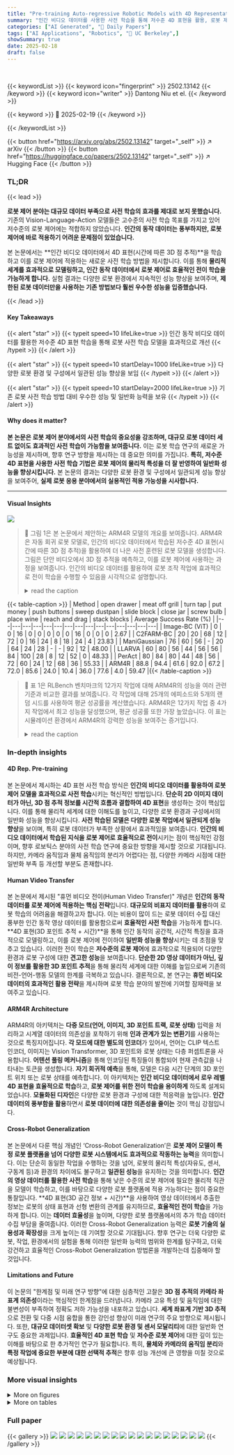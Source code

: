 ```yaml
---
title: "Pre-training Auto-regressive Robotic Models with 4D Representations"
summary: "인간 비디오 데이터를 사용한 사전 학습을 통해 저수준 4D 표현을 활용, 로봇 제어 성능을 크게 향상시킨 ARM4R 모델 제시!"
categories: ["AI Generated", "🤗 Daily Papers"]
tags: ["AI Applications", "Robotics", "🏢 UC Berkeley",]
showSummary: true
date: 2025-02-18
draft: false
---
```


<br>

{{< keywordList >}}
{{< keyword icon="fingerprint" >}} 2502.13142 {{< /keyword >}}
{{< keyword icon="writer" >}} Dantong Niu et el. {{< /keyword >}}
 
{{< keyword >}} 🤗 2025-02-19 {{< /keyword >}}
 
{{< /keywordList >}}

{{< button href="https://arxiv.org/abs/2502.13142" target="_self" >}}
↗ arXiv
{{< /button >}}
{{< button href="https://huggingface.co/papers/2502.13142" target="_self" >}}
↗ Hugging Face
{{< /button >}}




### TL;DR


{{< lead >}}

**로봇 제어 분야는 대규모 데이터 부족으로 사전 학습의 효과를 제대로 보지 못했습니다.** 기존의 Vision-Language-Action 모델들은 고수준의 사전 학습 목표를 가지고 있어 저수준의 로봇 제어에는 적합하지 않았습니다.  **인간의 동작 데이터는 풍부하지만, 로봇 제어에 바로 적용하기 어려운 문제점이 있었습니다.**



본 논문에서는 **인간 비디오 데이터에서 4D 표현(시간에 따른 3D 점 추적)**을 학습하고 이를 로봇 제어에 적용하는 새로운 사전 학습 방법을 제시합니다. 이를 통해 **물리적 세계를 효과적으로 모델링하고, 인간 동작 데이터에서 로봇 제어로 효율적인 전이 학습을 가능하게 합니다.**  실험 결과는 다양한 로봇 환경에서 지속적인 성능 향상을 보여주며, **제한된 로봇 데이터만을 사용하는 기존 방법보다 훨씬 우수한 성능을 입증했습니다.**

{{< /lead >}}


#### Key Takeaways

{{< alert "star" >}}
{{< typeit speed=10 lifeLike=true >}} 인간 동작 비디오 데이터를 활용한 저수준 4D 표현 학습을 통해 로봇 사전 학습 모델을 효과적으로 개선 {{< /typeit >}}
{{< /alert >}}

{{< alert "star" >}}
{{< typeit speed=10 startDelay=1000 lifeLike=true >}} 다양한 로봇 환경 및 구성에서 일관된 성능 향상을 보임 {{< /typeit >}}
{{< /alert >}}

{{< alert "star" >}}
{{< typeit speed=10 startDelay=2000 lifeLike=true >}} 기존 로봇 사전 학습 방법 대비 우수한 성능 및 일반화 능력을 보유 {{< /typeit >}}
{{< /alert >}}

#### Why does it matter?
**본 논문은 로봇 제어 분야에서의 사전 학습의 중요성을 강조하며, 대규모 로봇 데이터 세트 없이도 효과적인 사전 학습이 가능함을 보여줍니다.**  이는 로봇 학습 연구의 새로운 가능성을 제시하며, 향후 연구 방향을 제시하는 데 중요한 의미를 가집니다. **특히, 저수준 4D 표현을 사용한 사전 학습 기법은 로봇 제어의 물리적 특성을 더 잘 반영하여 일반화 성능을 향상시킵니다.**  본 논문의 결과는 다양한 로봇 환경 및 구성에서 일관되게 성능 향상을 보여주어, **실제 로봇 응용 분야에서의 실용적인 적용 가능성을 시사합니다.**

------
#### Visual Insights



![](https://arxiv.org/html/2502.13142/x1.png)

> 🔼 그림 1은 본 논문에서 제안하는 ARM4R 모델의 개요를 보여줍니다. ARM4R은 자동 회귀 로봇 모델로, 인간의 비디오 데이터에서 학습된 저수준 4D 표현(시간에 따른 3D 점 추적)을 활용하여 더 나은 사전 훈련된 로봇 모델을 생성합니다. 그림은 단안 비디오에서 3D 점 추적을 예측하고, 이를 로봇 제어에 사용하는 과정을 보여줍니다.  인간의 비디오 데이터를 활용하여 로봇 조작 작업에 효과적으로 전이 학습을 수행할 수 있음을 시각적으로 설명합니다.
> <details>
> <summary>read the caption</summary>
> Figure 1: Overview of ARM4R. We introduce an Auto-regressive Robotic Model that leverages low-level 4D Representations (3D point tracks across time) learned from human videos to yield a better pre-trained robotic model.
> </details>





{{< table-caption >}}
| Method | open drawer | meat off grill | turn tap | put money | push buttons | sweep dustpan | slide block | close jar | screw bulb | place wine | reach and drag | stack blocks | Average Success Rate (%) |
|---|---|---|---|---|---|---|---|---|---|---|---|---|---|---|
| Image-BC (ViT) | 0 | 0 | 16 | 0 | 0 | 0 | 0 | 0 | 16 | 0 | 0 | 0 | 2.67 |
| C2FARM-BC | 20 | 20 | 68 | 12 | 72 | 0 | 16 | 24 | 8 | 18 | 24 | 4 | 23.83 |
| ManiGaussian | 76 | 60 | 56 | - | 20 | 64 | 24 | 28 | - | - | 92 | 12 | 48.00 |
| LLARVA | 60 | 80 | 56 | 44 | 56 | 56 | 84 | 100 | 28 | 8 | 12 | 52 | 0 | 48.33 |
| PerAct | 80 | 84 | 80 | 44 | 48 | 56 | 72 | 60 | 24 | 12 | 68 | 36 | 55.33 |
| ARM4R | 88.8 | 94.4 | 61.6 | 92.0 | 67.2 | 72.0 | 85.6 | 24.0 | 10.4 | 36.0 | 77.6 | 4.0 | 59.47 |{{< /table-caption >}}

> 🔼 표 1은 RLBench 벤치마크의 12가지 작업에 대해 ARM4R의 성능을 여러 관련 기준과 비교한 결과를 보여줍니다. 각 작업에 대해 25개의 에피소드와 5개의 랜덤 시드를 사용하여 평균 성공률을 계산했습니다. ARM4R은 12가지 작업 중 4가지 작업에서 최고 성능을 달성했으며, 평균 성공률 또한 가장 높았습니다. 이 표는 시뮬레이션 환경에서 ARM4R의 강력한 성능을 보여주는 증거입니다.
> <details>
> <summary>read the caption</summary>
> Table 1: Success rate (%) on RLBench Multi-Task setting. We compare ARM4R’s performance against several related baselines on 12 tasks from the RLBench benchmark. We use 25 episodes per task and 5 random seeds, averaging the results to get the success rate. ARM4R achieves the best performance on 4 of 12 tasks and the best average success rate.
> </details>





### In-depth insights


#### 4D Rep. Pre-training
본 논문에서 제시하는 4D 표현 사전 학습 방식은 **인간의 비디오 데이터를 활용하여 로봇 제어 모델을 효과적으로 사전 학습**시키는 혁신적인 방법입니다.  **단순히 2D 이미지 데이터가 아닌, 3D 점 추적 정보를 시간적 흐름과 결합하여 4D 표현**을 생성하는 것이 핵심입니다.  이를 통해 물리적 세계에 대한 이해도를 높이고, 다양한 로봇 환경과 구성에서의 일반화 성능을 향상시킵니다.  **사전 학습된 모델은 다양한 로봇 작업에서 일관되게 성능 향상**을 보이며, 특히 로봇 데이터가 부족한 상황에서 효과적임을 보여줍니다.  **인간의 비디오 데이터에서 학습된 지식을 로봇 제어로 효율적으로 전이**시키는 점이 핵심적인 강점이며, 향후 로보틱스 분야의 사전 학습 연구에 중요한 방향을 제시할 것으로 기대됩니다.  하지만, 카메라 움직임과 물체 움직임의 분리가 어렵다는 점, 다양한 카메라 시점에 대한 일반화 부족 등 개선할 부분도 존재합니다.

#### Human Video Transfer
본 논문에서 제시된 "휴먼 비디오 전이(Human Video Transfer)" 개념은 **인간의 동작 데이터를 로봇 제어에 적용하는 핵심 전략**입니다.  **대규모의 비표지 데이터를 활용**하여 로봇 학습의 어려움을 해결하고자 합니다.  이는 비용이 많이 드는 로봇 데이터 수집 대신 풍부한 인간 동작 영상 데이터를 활용함으로써 **효율적인 사전 학습**을 가능하게 합니다.  **4D 표현(3D 포인트 추적 + 시간)**을 통해 인간 동작의 공간적, 시간적 특징을 효과적으로 모델링하고, 이를 로봇 제어에 전이하여 **일반화 성능을 향상**시키는 데 초점을 맞추고 있습니다.  이러한 전이 학습은 **저수준의 로봇 제어**에 효과적으로 적용되어 다양한 환경과 로봇 구성에 대한 **견고한 성능**을 보여줍니다.  **단순한 2D 영상 데이터가 아닌, 깊이 정보를 활용한 3D 포인트 추적**을 통해 물리적 세계에 대한 이해를 높임으로써 기존의 비전-언어-행동 모델의 한계를 극복하고 있습니다.  결론적으로,  본 연구는 **휴먼 비디오 데이터의 효과적인 활용 전략**을 제시하며 로봇 학습 분야의 발전에 기여할 잠재력을 보여주고 있습니다.

#### ARM4R Architecture
ARM4R의 아키텍처는 **다중 모드(언어, 이미지, 3D 포인트 트랙, 로봇 상태)** 입력을 처리하고 시계열 데이터의 의존성을 포착하기 위해 **인과 관계가 있는 변환기**를 사용하는 것으로 특징지어집니다.  **각 모드에 대한 별도의 인코더**가 있어서, 언어는 CLIP 텍스트 인코더, 이미지는 Vision Transformer, 3D 포인트와 로봇 상태는 다층 퍼셉트론을 사용합니다.  **어텐션 풀링 메커니즘**을 통해 인코딩된 특징들이 통합되어 현재 관측값을 나타내는 토큰을 생성합니다.  **자기 회귀적 예측**을 통해, 모델은 다음 시간 단계의 3D 포인트 위치 또는 로봇 상태를 예측합니다.  이 아키텍처는 **인간 비디오 데이터에서 로우 레벨 4D 표현을 효율적으로 학습**하고, **로봇 제어를 위한 전이 학습을 용이하게** 하도록 설계되었습니다.  **모듈화된 디자인**은 다양한 로봇 환경과 구성에 대한 적응력을 높입니다.  **인간 데이터의 풍부함을 활용**하면서 **로봇 데이터에 대한 의존성을 줄이는** 것이 핵심 강점입니다.

#### Cross-Robot Generalization
본 논문에서 다룬 핵심 개념인 ‘Cross-Robot Generalization’은 **로봇 제어 모델이 특정 로봇 플랫폼을 넘어 다양한 로봇 시스템에서도 효과적으로 작동하는 능력**을 의미합니다.  이는 단순히 동일한 작업을 수행하는 것을 넘어, 로봇의 물리적 특성(자유도, 센서, 구동계 등)과 환경의 차이에도 불구하고 **일관된 성능**을 유지하는 것을 의미합니다.  **인간의 영상 데이터를 활용한 사전 학습**을 통해 낮은 수준의 로봇 제어에 필요한 물리적 직관을 모델이 학습하고, 이를 바탕으로 다양한 로봇 플랫폼에 적용 가능하다는 점이 중요한 통찰입니다.  **4D 표현(3D 공간 정보 + 시간)**을 사용하여 영상 데이터에서 추출한 정보는 로봇의 상태 표현과 선형 변환의 관계를 유지하므로, **효율적인 전이 학습**을 가능하게 합니다.  이는 **데이터 효율성**을 높이며, 다양한 로봇 플랫폼에서의 추가 학습 데이터 수집 부담을 줄여줍니다.  이러한 Cross-Robot Generalization 능력은 **로봇 기술의 실용성과 확장성**을 크게 높이는 데 기여할 것으로 기대됩니다.  향후 연구는 더욱 다양한 로봇, 작업, 환경에서의 실험을 통해 이러한 일반화 능력의 범위와 한계를 탐구하고, 더욱 강건하고 효율적인 Cross-Robot Generalization 방법론을 개발하는데 집중해야 할 것입니다. 

#### Limitations and Future
이 논문의 "한계점 및 미래 연구 방향"에 대한 심층적인 고찰은 **3D 점 추적의 카메라 좌표계 의존성**이라는 핵심적인 한계점을 드러냅니다.  카메라 고유 특성 및 움직임에 대한 불변성이 부족하여 정확도 저하 가능성을 내포하고 있습니다.  **세계 좌표계 기반 3D 추적**으로 전환 및 다중 시점 융합을 통한 강인성 향상이 미래 연구의 주요 방향으로 제시됩니다.  또한, **대규모 데이터셋 확보** 및 **다양한 로봇 환경 및 센서 모달리티**에 대한 일반화 연구도 중요한 과제입니다.  **효율적인 4D 표현 학습** 및 **저수준 로봇 제어**에 대한 깊이 있는 이해를 바탕으로 한 추가적인 연구가 필요합니다. 특히, **물체와 카메라의 움직임 분리**와 **특정 작업에 중요한 부분에 대한 선택적 추적**은 향후 성능 개선에 큰 영향을 미칠 것으로 예상됩니다.


### More visual insights

<details>
<summary>More on figures
</summary>


![](https://arxiv.org/html/2502.13142/x2.png)

> 🔼 그림 2는 ARM4R 모델의 세 가지 훈련 단계를 보여줍니다. 위쪽 회색 상자는 3D 점을 시간에 따라 예측하여 전체 장면에 대한 4D 표현을 학습하는 첫 두 단계에 초점을 맞춥니다. 1단계에서는 대규모 자기중심적 인간 데이터셋(Epic-Kitchens100)을 사용하여 사전 훈련하고, 2단계에서는 로봇 장면의 더 작은 데이터셋(1~2K 데모)을 사용하여 미세 조정하여 로봇 장면과 카메라에 맞게 점 추적을 조정합니다. 아래쪽 회색 상자는 최종적으로 3D 점이 아닌 로봇 고유수용성 상태를 예측하도록 모델을 미세 조정하여 로봇 제어를 가능하게 합니다.
> <details>
> <summary>read the caption</summary>
> Figure 2:  ARM4R is trained in three stages. Top Grey Box: The first two stages focus on learning a scene-wide 4D representation by predicting 3D points across time, where Stage 1 pre-trains on a large egocentric human dataset (Epic-Kitchens100), and Stage 2 fine-tunes on a smaller dataset (1-2K demonstrations) of robotic scenes, adapting the point tracking to robotic scene and camera. Bottom Grey Box: Finally, the model is fine-tuned to predict robot proprioceptive states rather than 3D points to enable robotic control.
> </details>



![](https://arxiv.org/html/2502.13142/x3.png)

> 🔼 그림 3은 ARM4R 모델의 성능에 대한 ablation study 결과를 보여줍니다. 실제 Kinova 로봇 환경에서 세 가지 작업(Pick, Destack, Stack)을 수행하며, 모델 학습 단계(Stage) 중 Stage 1(인간 비디오 사전 학습)과 Stage 2(로봇 비디오 미세 조정)을 제외한 경우의 성능을 비교 분석합니다. 결과는 Stage 1과 Stage 2 모두 모델 성능 향상에 기여하지만, Stage 1의 영향이 Stage 2보다 훨씬 크다는 것을 보여줍니다. 즉, 인간 비디오 데이터를 활용한 사전 학습이 로봇 제어 성능 향상에 중요한 역할을 한다는 것을 시사합니다.
> <details>
> <summary>read the caption</summary>
> Figure 3: Ablation Study for Stages 1 and 2. We train ARM4R on three real tasks in the Kinova setting, ablating Stages 1 and 2. The results indicate that while both stages improve performance, Stage 1 has a more significant impact.
> </details>



![](https://arxiv.org/html/2502.13142/extracted/6193432/Figures/supp_human.png)

> 🔼 그림 4는 ARM4R 모델이 생성한 3D 포인트 추적 결과를 보여줍니다.  Epic-Kitchens 데이터셋(도메인 내)과 Ego-4D 데이터셋(도메인 외)의 무작위로 선택된 영상들을 사용했습니다.  이 그림은 ARM4R 모델이 다양한 유형의 인간 활동 영상에서 3D 포인트들을 정확하게 추적할 수 있음을 시각적으로 보여줍니다.  특히 도메인 내 영상과 도메인 외 영상 모두에서 일관된 성능을 보이는 점에 주목할 필요가 있습니다.  이는 ARM4R 모델의 일반화 능력이 우수함을 보여주는 증거입니다.
> <details>
> <summary>read the caption</summary>
> Figure 4: Visualization of ARM4R’s 3D Point Track results on randomly chosen Epic-Kitchens (in-domain) and Ego-4D (out-of-domain) human videos.
> </details>



![](https://arxiv.org/html/2502.13142/extracted/6193432/Figures/supp_robot.png)

> 🔼 그림 5는 ARM4R 모델이 생성한 3D 포인트 트랙 결과를 보여줍니다.  Kinova 로봇 비디오(도메인 내)와 Open X-Embodiment 로봇 비디오(도메인 외)에서 무작위로 선택된 비디오에 대한 결과가 포함되어 있습니다.  이 그림을 통해 ARM4R 모델이 다양한 로봇 환경과 구성에서 3D 포인트를 효과적으로 추적하고, 도메인 내외 데이터에 대해 일반화 성능을 보임을 시각적으로 확인할 수 있습니다.  각 로봇 비디오의 작업에 대한 짧은 설명과 함께 시각화된 3D 포인트 트랙이 제시되어 있습니다.
> <details>
> <summary>read the caption</summary>
> Figure 5: Visualization of ARM4R’s 3D Point Track results on randomly chosen Kinova (in-domain) and Open X-Embodiment (out-of-domain) robot videos.
> </details>



![](https://arxiv.org/html/2502.13142/extracted/6193432/Figures/kinova_setup.jpg)

> 🔼 그림 6은 논문에서 사용된 Kinova 로봇의 실제 실험 환경 설정을 보여줍니다.  실제 로봇 팔과 카메라의 배치, 그리고 작업 공간을 상세하게 보여주는 사진입니다. 로봇 팔의 관절과 그리퍼, 그리고 작업 공간에 배치된 물체들이 보이며,  실험 환경에 대한 전반적인 이해를 돕습니다. 특히, 로봇 팔의 위치와 카메라의 각도는 로봇의 시각적 입력과 제어에 중요한 영향을 미치므로, 이 그림은 이러한 측면을 명확히 보여줍니다.
> <details>
> <summary>read the caption</summary>
> Figure 6: The real-world experiment setup of Kinova robot.
> </details>



![](https://arxiv.org/html/2502.13142/extracted/6193432/Figures/kinova_tasks.jpg)

> 🔼 그림 7은 실제 키노바 로봇 설정에서 수행된 작업에 대한 설명입니다.  각 작업은 로봇 암의 초기 위치, 물체의 위치, 목표 위치, 그리고 작업 수행 순서를 보여줍니다.  이 그림은 키노바 로봇을 사용한 실험의 세부사항을 이해하는 데 도움을 줍니다.  각 작업(큐브 줍기, 큐브 쌓기, 큐브 내리기, 버튼 누르기, 장난감/농구공 줍고 놓기)의 단계별 과정을 시각적으로 보여주어 실험 설정을 자세히 설명합니다.
> <details>
> <summary>read the caption</summary>
> Figure 7: Task building of real-world Kinova setup.
> </details>



![](https://arxiv.org/html/2502.13142/extracted/6193432/Figures/franka_setup.jpg)

> 🔼 그림 8은 실제 프랑카 로봇 실험 환경을 보여줍니다. 프랑카 로봇 양쪽에 설치된 두 대의 로지텍 BRIO 4K 카메라가 로봇의 조작 동작을 촬영합니다. 깊이 정보 없이 RGB 영상만 제공하며, 자동 초점 기능은 꺼져 있고 640x480 해상도로 데이터를 수집합니다. 이 그림은 실제 로봇 실험의 하드웨어 설정을 간략하게 보여주는 이미지입니다.
> <details>
> <summary>read the caption</summary>
> Figure 8: The real-world experiment setup of Franka robot.
> </details>



</details>




<details>
<summary>More on tables
</summary>


{{< table-caption >}}
| open | drawer |
|---|---|{{< /table-caption >}}
> 🔼 표 2는 실제 Kinova 로봇을 사용한 다중 작업 설정에서의 성공률(%)을 보여줍니다. ARM4R의 성능을 관련 기준 모델인 ATM과 OpenVLA와 비교하여 5가지 범주로 그룹화된 13가지 실제 작업에 대해 평가했습니다.  각 작업에 대해 25개의 에피소드를 사용하여 평가했고, 3개의 시드에 대한 결과를 평균하여 최종 성공률을 계산했습니다. ARM4R은 모든 작업에서 두 기준 모델을 능가합니다.
> <details>
> <summary>read the caption</summary>
> Table 2: Success rate (%) on the real Kinova Multi-Task setting. We compare ARM4R’s performance to ATM and OpenVLA, two related baselines, on 13 real tasks grouped into five categories. We use 25 episodes per task for evaluation, averaging the results over 3 seeds to get the final success rate. ARM4R outperforms both baselines on all the tasks.
> </details>

{{< table-caption >}}
| meat off | grill |
|---|---|{{< /table-caption >}}
> 🔼 표 3은 여러 로봇 모델의 사전 훈련 기법을 비교 분석한 표입니다.  Kinova 로봇을 사용한 세 가지 작업(큐브 집기, 큐브 쌓기, 큐브 분리)에서 ARM4R을 다른 사전 훈련 기반 로봇 모델들과 비교하여 평균 성공률을 보여줍니다.  ARM4R이 다른 모델들보다 평균 성공률이 가장 높다는 것을 보여주는 결과를 제시합니다. 이 표는 다양한 사전 훈련 전략의 효과를 비교하여 ARM4R의 성능 우수성을 강조합니다.
> <details>
> <summary>read the caption</summary>
> Table 3: Pre-training approaches comparison. We compare ARM4R to several other robotic models that leverage pre-training on three tasks with a Kinova robot. We find that our approach yields the best average success rate.
> </details>

{{< table-caption >}}
| turn | tap |
|---|---|{{< /table-caption >}}
> 🔼 표 4는 ARM4R 모델의 로봇 간 전이 성능을 보여줍니다. 사전 훈련된 모델을 서로 다른 로봇(Kinova, Franka)에서 모터 제어를 위해 미세 조정하고, 큐브 관련 작업에 대한 성공률을 보고합니다.  각 로봇에 대해 큐브 집기, 쌓기, 분해하기 세 가지 작업의 성공률을 보여줍니다. 이 표는 모델이 서로 다른 로봇 플랫폼에서 얼마나 잘 일반화되는지 보여주는 지표입니다.
> <details>
> <summary>read the caption</summary>
> Table 4: Success rate (%) of ARM4R on cross-robot setting. We fine-tune the pre-trained model for motor control on different robots and report success rates of cube tasks.
> </details>

{{< table-caption >}}
| put | money |
|---|---|{{< /table-caption >}}
> 🔼 표 5는 논문의 세 가지 훈련 단계(인간 비디오 사전 훈련, 로봇 비디오 미세 조정, 로봇 제어 미세 조정)에 사용된 하이퍼파라미터를 보여줍니다. 각 단계별 학습률, 가중치 감쇠, 배치 크기, 에폭 수를 상세하게 나타내어 모델 훈련 과정을 이해하는 데 도움을 줍니다.
> <details>
> <summary>read the caption</summary>
> Table 5: Training Hyperparameters for the three stages.
> </details>

</details>




### Full paper

{{< gallery >}}
<img src="paper_images/1.png" class="grid-w50 md:grid-w33 xl:grid-w25" />
<img src="paper_images/2.png" class="grid-w50 md:grid-w33 xl:grid-w25" />
<img src="paper_images/3.png" class="grid-w50 md:grid-w33 xl:grid-w25" />
<img src="paper_images/4.png" class="grid-w50 md:grid-w33 xl:grid-w25" />
<img src="paper_images/5.png" class="grid-w50 md:grid-w33 xl:grid-w25" />
<img src="paper_images/6.png" class="grid-w50 md:grid-w33 xl:grid-w25" />
<img src="paper_images/7.png" class="grid-w50 md:grid-w33 xl:grid-w25" />
<img src="paper_images/8.png" class="grid-w50 md:grid-w33 xl:grid-w25" />
<img src="paper_images/9.png" class="grid-w50 md:grid-w33 xl:grid-w25" />
<img src="paper_images/10.png" class="grid-w50 md:grid-w33 xl:grid-w25" />
<img src="paper_images/11.png" class="grid-w50 md:grid-w33 xl:grid-w25" />
<img src="paper_images/12.png" class="grid-w50 md:grid-w33 xl:grid-w25" />
<img src="paper_images/13.png" class="grid-w50 md:grid-w33 xl:grid-w25" />
<img src="paper_images/14.png" class="grid-w50 md:grid-w33 xl:grid-w25" />
<img src="paper_images/15.png" class="grid-w50 md:grid-w33 xl:grid-w25" />
<img src="paper_images/16.png" class="grid-w50 md:grid-w33 xl:grid-w25" />
<img src="paper_images/17.png" class="grid-w50 md:grid-w33 xl:grid-w25" />
<img src="paper_images/18.png" class="grid-w50 md:grid-w33 xl:grid-w25" />
{{< /gallery >}}